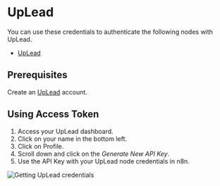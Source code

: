 # UpLead

You can use these credentials to authenticate the following nodes with UpLead.
- [UpLead](/integrations/nodes/n8n-nodes-base.upLead/)

## Prerequisites

Create an [UpLead](https://uplead.com/) account.

## Using Access Token

1. Access your UpLead dashboard.
2. Click on your name in the bottom left.
3. Click on Profile.
4. Scroll down and click on the *Generate New API Key*.
5. Use the API Key with your UpLead node credentials in n8n.

![Getting UpLead credentials](/_images/integrations/credentials/uplead/using-access-token.gif)
